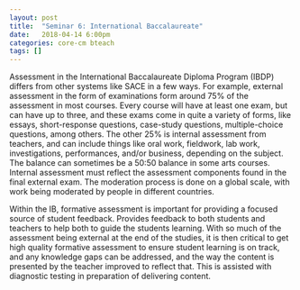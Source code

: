 ```yaml
---
layout: post
title:  "Seminar 6: International Baccalaureate"
date:   2018-04-14 6:00pm
categories: core-cm bteach
tags: []
---
```

Assessment in the International Baccalaureate Diploma Program (IBDP) differs from other systems like SACE in a few ways. For example, external assessment in the form of examinations form around 75% of the assessment in most courses. Every course will have at least one exam, but can have up to three, and these exams come in quite a variety of forms, like essays, short-response questions, case-study questions, multiple-choice questions, among others. The other 25% is internal assessment from teachers, and can include things like oral work, fieldwork, lab work, investigations, performances, and/or business, depending on the subject. The balance can sometimes be a 50:50 balance in some arts courses. Internal assessment must reflect the assessment components found in the final external exam. The moderation process is done on a global scale, with work being moderated by people in different countries.

Within the IB, formative assessment is important for providing a focused source of student feedback. Provides feedback to both students and teachers to help both to guide the students learning. With so much of the assessment being external at the end of the studies, it is then critical to get high quality formative assessment to ensure student learning is on track, and any knowledge gaps can be addressed, and the way the content is presented by the teacher improved to reflect that. This is assisted with diagnostic testing in preparation of delivering content.